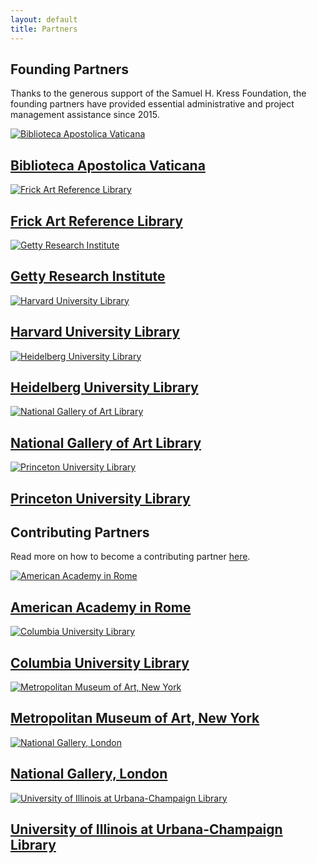 ```yaml
---
layout: default
title: Partners
---
```

<section>
  <h1>Founding Partners</h1>
  <p>Thanks to the generous support of the Samuel H. Kress Foundation, the founding partners have
    provided essential administrative and project management assistance since 2015.</p>

  <a href="https://www.vaticanlibrary.va/home.php">
    <div class="logo"><img alt="Biblioteca Apostolica Vaticana" src="/assets/images/vatican.png" /></div>
    <h2>Biblioteca Apostolica Vaticana</h2>
  </a>
  <a href="https://www.frick.org/research/library">
    <div class="logo"><img alt="Frick Art Reference Library" src="/assets/images/frick.png" /></div>
    <h2>Frick Art Reference Library</h2>
  </a>
  <a href="https://www.getty.edu/research/">
    <div class="logo"><img alt="Getty Research Institute" src="/assets/images/getty.png" /></div>
    <h2>Getty Research Institute</h2>
  </a>
  <a href="https://library.harvard.edu/">
    <div class="logo"><img alt="Harvard University Library" src="/assets/images/harvard.png" /></div>
    <h2>Harvard University Library</h2>
  </a>
  <a href="https://www.ub.uni&amp;#45;heidelberg.de/">
    <div class="logo"><img alt="Heidelberg University Library" src="/assets/images/heidelberg.png" /></div>
    <h2>Heidelberg University Library</h2>
  </a>
  <a href="https://library.nga.gov/">
    <div class="logo"><img alt="National Gallery of Art Library"
      src="/assets/images/national_gallery_of_art.png" /></div>
    <h2>National Gallery of Art Library</h2>
  </a>
  <a href="https://library.princeton.edu">
    <div class="logo"><img alt="Princeton University Library" src="/assets/images/princeton.png" /></div>
    <h2>Princeton University Library</h2>
  </a>

  <h1>Contributing Partners</h1>
  <p>Read more on how to become a contributing partner <a href="/contributor">here</a>.

  <a href="https://www.aarome.org/"><div class="logo">
    <img alt="American Academy in Rome" src="/assets/images/american_academy_rome.png" />
    <h2>American Academy in Rome</h2>
  </a>
  <a href="https://library.columbia.edu/">
    <div class="logo"><img alt="Columbia University Library" src="/assets/images/columbia.png" /></div>
    <h2>Columbia University Library</h2>
  </a>
  <a href="https://www.metmuseum.org">
    <div class="logo"><img alt="Metropolitan Museum of Art, New York" src="/assets/images/the_met.png" /></div>
    <h2>Metropolitan Museum of Art, New York</h2>
  </a>
  <a href="https://www.nationalgallery.org.uk/research/research-centre/library">
    <div class="logo"><img alt="National Gallery, London" src="/assets/images/national_gallery_london.png" /></div>
    <h2>National Gallery, London</h2>
  </a>
  <a href="https://www.library.illinois.edu/">
    <div class="logo"><img alt="University of Illinois at Urbana-Champaign Library"
      src="/assets/images/illinois.png" /></div>
    <h2>University of Illinois at Urbana-Champaign Library</h2>
  </a>
</section>
